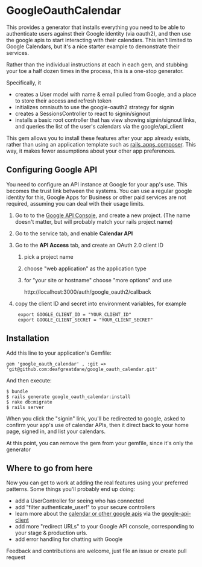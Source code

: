 # GoogleOauthCalendar

This provides a generator that installs everything you need to be able to authenticate users against
their Google identity (via oauth2), and then use the google apis to start interacting with their calendars.
This isn't limited to Google Calendars, but it's a nice starter example to demonstrate their services.

Rather than
the individual instructions at each in each gem, and stubbing your toe a half dozen times in the process, this is
a one-stop generator.

Specifically, it

* creates a User model with name &amp; email pulled from Google, and a place to store their access and refresh token
* initializes omniauth to use the google-oauth2 strategy for signin
* creates a SessionsController to react to signin/signout
* installs a basic root controller that has view showing signin/signout links,
and queries the list of the user's calendars via the google/api_client

This gem allows you to install these features after your app already exists, rather than using an application
template such as [rails_apps_composer](https://github.com/RailsApps/rails_apps_composer). This way, it makes
fewer assumptions about your other app preferences.

## Configuring Google API

You need to configure an API instance at Google for your app's use. This becomes the trust link
between the systems. You can use a regular google identity for this, Google Apps for Business or other
paid services are not required, assuming you can deal with their usage limits.

1. Go to to the [Google API Console](https://code.google.com/apis/console/), and create a new project.
(The name doesn't matter, but will probably match your rails project name)
1. Go to the service tab, and enable **Calendar API**
1. Go to the **API Access** tab, and create an OAuth 2.0 client ID
    1. pick a project name
    1. choose "web application" as the application type
    1. for "your site or hostname" choose "more options" and use

        http://localhost:3000/auth/google_oauth2/callback
1. copy the client ID and secret into environment variables, for example

        export GOOGLE_CLIENT_ID = "YOUR_CLIENT_ID"
        export GOOGLE_CLIENT_SECRET = "YOUR_CLIENT_SECRET"
## Installation

Add this line to your application's Gemfile:

    gem 'google_oauth_calendar' , :git => 'git@github.com:deafgreatdane/google_oauth_calendar.git'

And then execute:

    $ bundle
    $ rails generate google_oauth_calendar:install
    $ rake db:migrate
    $ rails server

When you click the "signin" link, you'll be redirected to google, asked to confirm your app's use of calendar
APIs, then it direct back to your home page, signed in, and list your calendars.

At this point, you can remove the gem from your gemfile, since it's only the generator

## Where to go from here

Now you can get to work at adding the real features using your preferred patterns. Some things you'll
probably end up doing:

* add a UserController for seeing who has connected
* add "filter authenticate_user!" to your secure controllers
* learn more about the [calendar or other google apis](http://code.google.com/p/google-api-ruby-client/wiki/SupportedAPIs)
via the [google-api-client](http://code.google.com/p/google-api-ruby-client/)
* add more "redirect URLs" to your Google API console, corresponding to your stage &amp; production urls.
* add error handling for chatting with Google

Feedback and contributions are welcome, just file an issue or create pull request